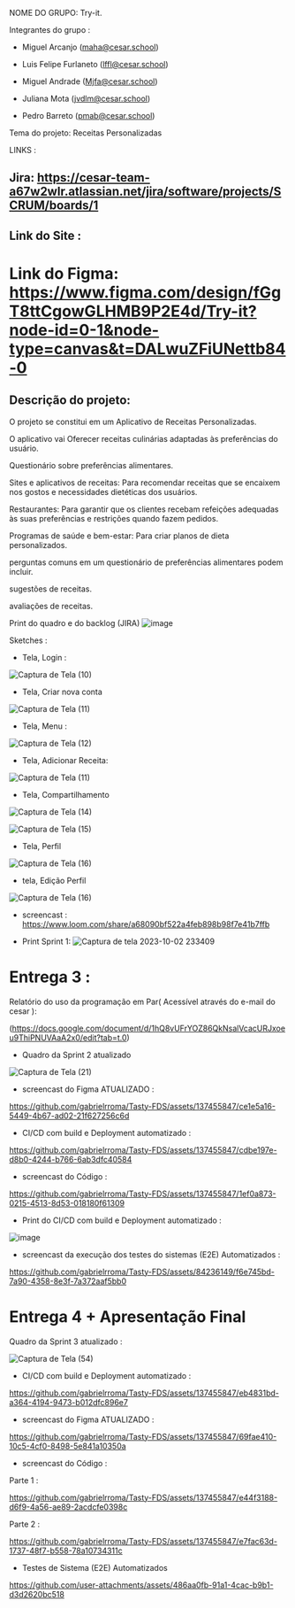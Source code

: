 
NOME DO GRUPO: Try-it.

Integrantes do grupo :

* Miguel Arcanjo (maha@cesar.school) 

* Luis Felipe Furlaneto (lffl@cesar.school) 

* Miguel Andrade (Mjfa@cesar.school)

* Juliana Mota (jvdlm@cesar.school)

* Pedro Barreto (pmab@cesar.school)

Tema do projeto: Receitas Personalizadas

LINKS :

## Jira: https://cesar-team-a67w2wlr.atlassian.net/jira/software/projects/SCRUM/boards/1

## Link do Site :

# Link do Figma: https://www.figma.com/design/fGgT8ttCgowGLHMB9P2E4d/Try-it?node-id=0-1&node-type=canvas&t=DALwuZFiUNettb84-0
## Descrição do projeto:

O projeto se constitui em um Aplicativo de Receitas Personalizadas.

O aplicativo vai Oferecer receitas culinárias adaptadas às preferências do usuário.

Questionário sobre preferências alimentares.

Sites e aplicativos de receitas: Para recomendar receitas que se encaixem nos gostos e necessidades dietéticas dos usuários.

Restaurantes: Para garantir que os clientes recebam refeições adequadas às suas preferências e restrições quando fazem pedidos.

Programas de saúde e bem-estar: Para criar planos de dieta personalizados.

perguntas comuns em um questionário de preferências alimentares podem incluir.

sugestões de receitas.

avaliações de receitas.

Print do quadro e do backlog (JIRA)
![image](https://github.com/gabrielrroma/Tasty/assets/94148127/3aee6cbd-e908-414b-bd11-33bbf9c59be0)

Sketches :

- Tela, Login :

 ![Captura de Tela (10)](https://github.com/gabrielrroma/Tasty/assets/137455847/e6ea9c3a-4dc8-4645-8e9a-3c93b7daa938)

- Tela, Criar nova conta

![Captura de Tela (11)](https://github.com/gabrielrroma/Tasty/assets/137455847/d52e4cf2-fdc4-4078-933d-bad0e197163d)

- Tela, Menu :
  
![Captura de Tela (12)](https://github.com/gabrielrroma/Tasty/assets/137455847/abc4e73d-1f1d-44a2-bde9-b4ba7d1b1661)

- Tela, Adicionar Receita:

![Captura de Tela (11)](https://github.com/gabrielrroma/Tasty/assets/137455847/f6e3863c-4ce7-4acd-9f7d-ff0241a4b5a1)

- Tela, Compartilhamento

![Captura de Tela (14)](https://github.com/gabrielrroma/Tasty/assets/137455847/f71b35ca-dfe4-4f70-8e89-7979e3483449)

![Captura de Tela (15)](https://github.com/gabrielrroma/Tasty/assets/137455847/30a803bb-5b9a-4f9c-b4da-3c6d50b580f5)

- Tela, Perfil

![Captura de Tela (16)](https://github.com/gabrielrroma/Tasty/assets/137455847/2e6eed9f-f5dd-4bd4-83a3-399e01bbd473)

- tela, Edição Perfil

![Captura de Tela (16)](https://github.com/gabrielrroma/Tasty/assets/137455847/0e6602f7-8856-4af6-81c2-e4e0094f1ae4)


- screencast :
https://www.loom.com/share/a68090bf522a4feb898b98f7e41b7ffb

- Print Sprint 1:
![Captura de tela 2023-10-02 233409](https://github.com/gabrielrroma/Tasty/assets/111062417/a42e5d88-6277-487c-84bf-dd7d4a78ec7b)

# Entrega 3 :

Relatório do uso da programação em Par( Acessível através do e-mail do cesar ):

(https://docs.google.com/document/d/1hQ8vUFrYOZ86QkNsalVcacURJxoeu9ThiPNUVAaA2x0/edit?tab=t.0)

- Quadro da Sprint 2 atualizado

![Captura de Tela (21)](https://github.com/gabrielrroma/Tasty-FDS/assets/137455847/e3454d75-87ca-4287-8887-ece2506be71f)

- screencast do Figma ATUALIZADO :

https://github.com/gabrielrroma/Tasty-FDS/assets/137455847/ce1e5a16-5449-4b67-ad02-21f627256c6d

- CI/CD com build e Deployment automatizado :

https://github.com/gabrielrroma/Tasty-FDS/assets/137455847/cdbe197e-d8b0-4244-b766-6ab3dfc40584

- screencast do Código :

https://github.com/gabrielrroma/Tasty-FDS/assets/137455847/1ef0a873-0215-4513-8d53-018180f61309

 - Print do CI/CD com build e Deployment automatizado :

![image](https://github.com/gabrielrroma/Tasty-FDS/assets/137455847/fb479b4b-1c0f-4b53-99cf-ece39d2cd3e4)

- screencast da execução dos testes do sistemas (E2E) Automatizados :

https://github.com/gabrielrroma/Tasty-FDS/assets/84236149/f6e745bd-7a90-4358-8e3f-7a372aaf5bb0

# Entrega 4 + Apresentação Final

Quadro da Sprint 3 atualizado :

![Captura de Tela (54)](https://github.com/gabrielrroma/Tasty-FDS/assets/137455847/5dff8551-d1d7-4dc2-8b24-e7057d1eaf97)

- CI/CD com build e Deployment automatizado :

https://github.com/gabrielrroma/Tasty-FDS/assets/137455847/eb4831bd-a364-4194-9473-b012dfc896e7

- screencast do Figma ATUALIZADO :

https://github.com/gabrielrroma/Tasty-FDS/assets/137455847/69fae410-10c5-4cf0-8498-5e841a10350a

- screencast do Código :

Parte 1 :

https://github.com/gabrielrroma/Tasty-FDS/assets/137455847/e44f3188-d6f9-4a56-ae89-2acdcfe0398c


Parte 2 :

https://github.com/gabrielrroma/Tasty-FDS/assets/137455847/e7fac63d-1737-48f7-b558-78a10734311c


- Testes de Sistema (E2E) Automatizados


https://github.com/user-attachments/assets/486aa0fb-91a1-4cac-b9b1-d3d2620bc518




